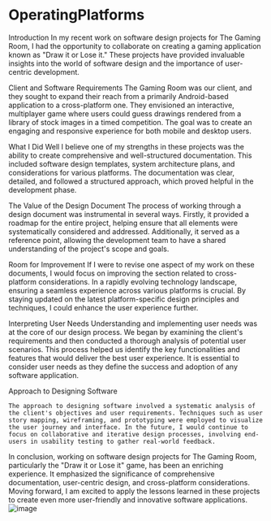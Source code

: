 # OperatingPlatforms
Introduction
	In my recent work on software design projects for The Gaming Room, I had the opportunity to collaborate on creating a gaming application known as "Draw it or Lose it." These projects have provided invaluable insights into the world of software design and the importance of user-centric development.

Client and Software Requirements
	The Gaming Room was our client, and they sought to expand their reach from a primarily Android-based application to a cross-platform one. They envisioned an interactive, multiplayer game where users could guess drawings rendered from a library of stock images in a timed competition. The goal was to create an engaging and responsive experience for both mobile and desktop users.

What I Did Well
I believe one of my strengths in these projects was the ability to create comprehensive and well-structured documentation. This included software design templates, system architecture plans, and considerations for various platforms. The documentation was clear, detailed, and followed a structured approach, which proved helpful in the development phase.

The Value of the Design Document
	The process of working through a design document was instrumental in several ways. Firstly, it provided a roadmap for the entire project, helping ensure that all elements were systematically considered and addressed. Additionally, it served as a reference point, allowing the development team to have a shared understanding of the project's scope and goals.

Room for Improvement
	If I were to revise one aspect of my work on these documents, I would focus on improving the section related to cross-platform considerations. In a rapidly evolving technology landscape, ensuring a seamless experience across various platforms is crucial. By staying updated on the latest platform-specific design principles and techniques, I could enhance the user experience further.

Interpreting User Needs
	Understanding and implementing user needs was at the core of our design process. We began by examining the client's requirements and then conducted a thorough analysis of potential user scenarios. This process helped us identify the key functionalities and features that would deliver the best user experience. It is essential to consider user needs as they define the success and adoption of any software application.

Approach to Designing Software

	The approach to designing software involved a systematic analysis of the client's objectives and user requirements. Techniques such as user story mapping, wireframing, and prototyping were employed to visualize the user journey and interface. In the future, I would continue to focus on collaborative and iterative design processes, involving end-users in usability testing to gather real-world feedback.
In conclusion, working on software design projects for The Gaming Room, particularly the "Draw it or Lose it" game, has been an enriching experience. It emphasized the significance of comprehensive documentation, user-centric design, and cross-platform considerations. Moving forward, I am excited to apply the lessons learned in these projects to create even more user-friendly and innovative software applications. 
![image](https://github.com/kadegami/OperatingPlatforms/assets/137120470/b4a06392-6dc3-4dad-ae6b-6c1f14ae73db)
